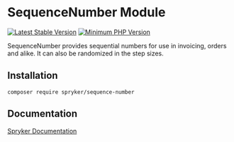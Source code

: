 # SequenceNumber Module
[![Latest Stable Version](https://poser.pugx.org/spryker/sequence-number/v/stable.svg)](https://packagist.org/packages/spryker/sequence-number)
[![Minimum PHP Version](https://img.shields.io/badge/php-%3E%3D%208.2-8892BF.svg)](https://php.net/)

SequenceNumber provides sequential numbers for use in invoicing, orders and alike. It can also be randomized in the step sizes.

## Installation

```
composer require spryker/sequence-number
```

## Documentation

[Spryker Documentation](https://docs.spryker.com)
